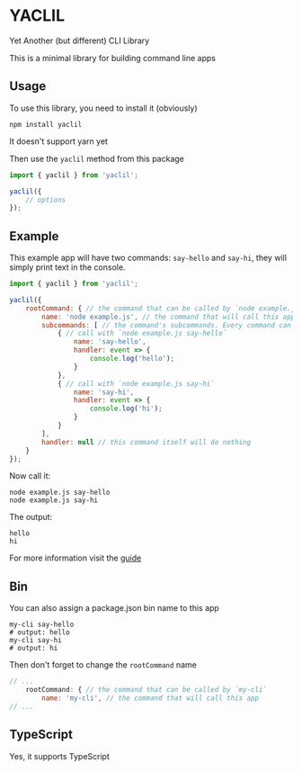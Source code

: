 # YACLIL

Yet Another (but different) CLI Library

This is a minimal library for building command line apps

## Usage

To use this library, you need to install it (obviously)

```shell
npm install yaclil
```

It doesn't support yarn yet

Then use the `yaclil` method from this package

```js
import { yaclil } from 'yaclil';

yaclil({
    // options
});
```

## Example

This example app will have two commands: `say-hello` and `say-hi`, they will simply print text in the console.

```js
import { yaclil } from 'yaclil';

yaclil({
    rootCommand: { // the command that can be called by `node example.js`
        name: 'node example.js', // the command that will call this app
        subcommands: [ // the command's subcommands. Every command can have them
            { // call with `node example.js say-hello`
                name: 'say-hello',
                handler: event => {
                    console.log('hello');
                }
            },
            { // call with `node example.js say-hi`
                name: 'say-hi',
                handler: event => {
                    console.log('hi');
                }
            }
        ],
        handler: null // this command itself will do nothing
    }
});
```

Now call it:

```shell
node example.js say-hello
node example.js say-hi
```

The output:

```
hello
hi
```

For more information visit the [guide](./docs/guide.md)

## Bin

You can also assign a package.json bin name to this app

```shell
my-cli say-hello
# output: hello
my-cli say-hi
# output: hi
```

Then don't forget to change the `rootCommand` name

```js
// ...
    rootCommand: { // the command that can be called by `my-cli`
        name: 'my-cli', // the command that will call this app
// ...
```

## TypeScript

Yes, it supports TypeScript
